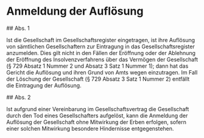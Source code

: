 # Anmeldung der Auflösung



\#\# Abs. 1

 Ist die Gesellschaft im Gesellschaftsregister eingetragen, ist ihre Auflösung von sämtlichen Gesellschaftern zur Eintragung in das Gesellschaftsregister anzumelden. Dies gilt nicht in den Fällen der Eröffnung oder der Ablehnung der Eröffnung des Insolvenzverfahrens über das Vermögen der Gesellschaft (§ 729 Absatz 1 Nummer 2 und Absatz 3 Satz 1 Nummer 1\); dann hat das Gericht die Auflösung und ihren Grund von Amts wegen einzutragen. Im Fall der Löschung der Gesellschaft (§ 729 Absatz 3 Satz 1 Nummer 2\) entfällt die Eintragung der Auflösung.

\#\# Abs. 2

 Ist aufgrund einer Vereinbarung im Gesellschaftsvertrag die Gesellschaft durch den Tod eines Gesellschafters aufgelöst, kann die Anmeldung der Auflösung der Gesellschaft ohne Mitwirkung der Erben erfolgen, sofern einer solchen Mitwirkung besondere Hindernisse entgegenstehen. 

